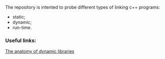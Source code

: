 The repository is intented to probe different types of linking c++ programs:
- static;
- dynamic;
- run-time.

### Useful links:
[The anatomy of dynamic libraries](https://www.ibm.com/developerworks/ru/library/l-dynamic-libraries/index.html)

